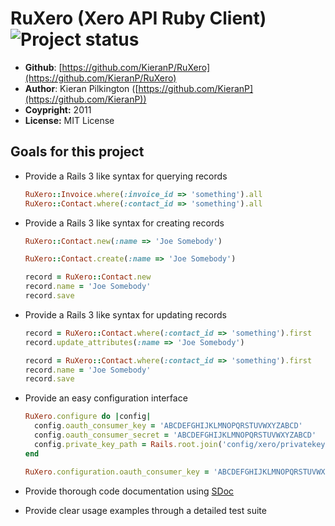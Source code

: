 # RuXero (Xero API Ruby Client) ![Project status](http://stillmaintained.com/waynerobinson/xeroizer.png)

* **Github**: [https://github.com/KieranP/RuXero](https://github.com/KieranP/RuXero)
* **Author**: Kieran Pilkington ([https://github.com/KieranP](https://github.com/KieranP))
* **Coypright:** 2011
* **License:** MIT License

## Goals for this project

* Provide a Rails 3 like syntax for querying records

    ``` ruby
    RuXero::Invoice.where(:invoice_id => 'something').all
    RuXero::Contact.where(:contact_id => 'something').all
    ```

* Provide a Rails 3 like syntax for creating records

    ``` ruby
    RuXero::Contact.new(:name => 'Joe Somebody')

    RuXero::Contact.create(:name => 'Joe Somebody')

    record = RuXero::Contact.new
    record.name = 'Joe Somebody'
    record.save
    ```

* Provide a Rails 3 like syntax for updating records

    ``` ruby
    record = RuXero::Contact.where(:contact_id => 'something').first
    record.update_attributes(:name => 'Joe Somebody')

    record = RuXero::Contact.where(:contact_id => 'something').first
    record.name = 'Joe Somebody'
    record.save
    ```

* Provide an easy configuration interface

    ``` ruby
    RuXero.configure do |config|
      config.oauth_consumer_key = 'ABCDEFGHIJKLMNOPQRSTUVWXYZABCD'
      config.oauth_consumer_secret = 'ABCDEFGHIJKLMNOPQRSTUVWXYZABCD'
      config.private_key_path = Rails.root.join('config/xero/privatekey.pem')
    end

    RuXero.configuration.oauth_consumer_key = 'ABCDEFGHIJKLMNOPQRSTUVWXYZABCD'
    ```

* Provide thorough code documentation using [SDoc](https://github.com/voloko/sdoc)

* Provide clear usage examples through a detailed test suite
